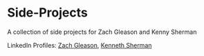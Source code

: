 # Side-Projects
A collection of side projects for Zach Gleason and Kenny Sherman

LinkedIn Profiles:
[Zach Gleason](https://www.linkedin.com/in/zach-gleason-109846101), 
[Kenneth Sherman](https://www.linkedin.com/in/kenneth-sherman-a553a5101)
